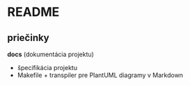 # README

## priečinky

**docs** (dokumentácia projektu)

- špecifikácia projektu
- Makefile + transpiler pre PlantUML diagramy v Markdown
